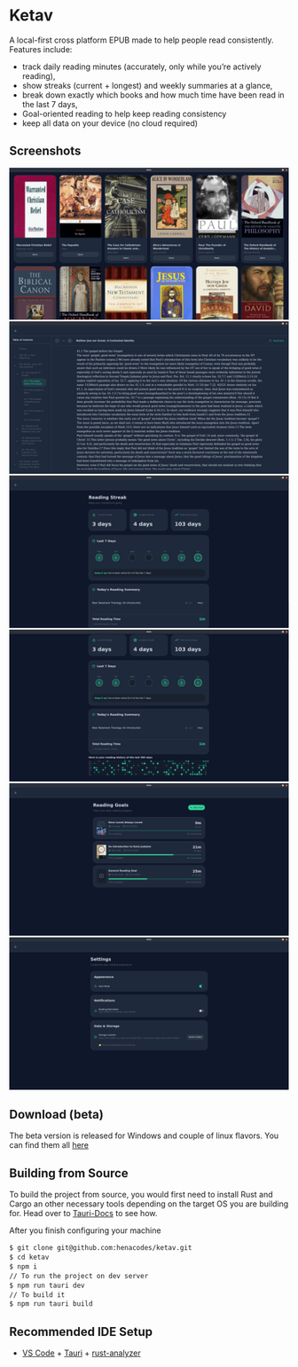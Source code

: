 # Ketav

A local-first cross platform EPUB made to help people read consistently. Features include:

- track daily reading minutes (accurately, only while you’re actively reading),
- show streaks (current + longest) and weekly summaries at a glance,
- break down exactly which books and how much time have been read in the last 7 days,
- Goal-oriented reading to help keep reading consistency
- keep all data on your device (no cloud required)

## Screenshots

![screenshot1](./screenshots/ketav1.png)
![screenshot2](./screenshots/ketav2.png)
![screenshot3](./screenshots/ketav3.png)
![screenshot4](./screenshots/ketav4.png)
![screenshot5](./screenshots/ketav5.png)
![screenshot6](./screenshots/ketav6.png)

## Download (beta)

The beta version is released for Windows and couple of linux flavors. You can find them all [here](https://github.com/henacodes/ketav/releases/tag/v0.1.0)

## Building from Source

To build the project from source, you would first need to install Rust and Cargo an other necessary tools depending on the target OS you are building for. Head over to [Tauri-Docs](https://tauri.app/start/prerequisites/) to see how.

After you finish configuring your machine

```bash
$ git clone git@github.com:henacodes/ketav.git
$ cd ketav
$ npm i
// To run the project on dev server
$ npm run tauri dev
// To build it
$ npm run tauri build
```

## Recommended IDE Setup

- [VS Code](https://code.visualstudio.com/) + [Tauri](https://marketplace.visualstudio.com/items?itemName=tauri-apps.tauri-vscode) + [rust-analyzer](https://marketplace.visualstudio.com/items?itemName=rust-lang.rust-analyzer)
